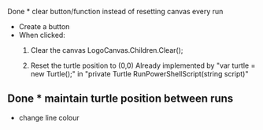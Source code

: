 Done * clear button/function instead of resetting canvas every run

- Create a button
- When clicked:
	1) Clear the canvas
		LogoCanvas.Children.Clear();

	2) Reset the turtle position to (0,0)
		Already implemented by "var turtle = new Turtle();" in "private Turtle RunPowerShellScript(string script)"



Done * maintain turtle position between runs
--------------------------------------------------------------------

* change line colour